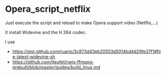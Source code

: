# Opera_script_netflix
Just execute the script and reload to make Opera support video (Netflix,...)

It install Widevine and the H.264 codec.

I use 
+ https://gist.github.com/ruario/3c873d43eb20553d5014bd4d29fe37f1#file-latest-widevine-sh
+ https://github.com/iteufel/nwjs-ffmpeg-prebuilt/blob/master/guides/build_linux.md
